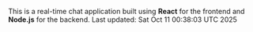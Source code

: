 This is a real-time chat application built using **React** for the frontend and **Node.js** for the backend.
Last updated: Sat Oct 11 00:38:03 UTC 2025
